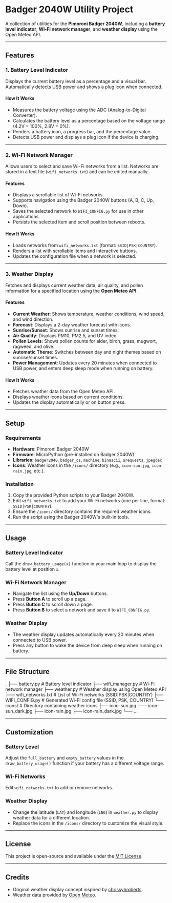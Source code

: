 # Badger 2040W Utility Project

A collection of utilities for the **Pimoroni Badger 2040W**, including a **battery level indicator**, **Wi-Fi network manager**, and **weather display** using the Open Meteo API.

---

## Features

### 1. Battery Level Indicator
Displays the current battery level as a percentage and a visual bar. Automatically detects USB power and shows a plug icon when connected.

#### How It Works
- Measures the battery voltage using the ADC (Analog-to-Digital Converter).
- Calculates the battery level as a percentage based on the voltage range (4.2V = 100%, 2.8V = 0%).
- Renders a battery icon, a progress bar, and the percentage value.
- Detects USB power and displays a plug icon if the device is charging.

---

### 2. Wi-Fi Network Manager
Allows users to select and save Wi-Fi networks from a list. Networks are stored in a text file (`wifi_networks.txt`) and can be edited manually.

#### Features
- Displays a scrollable list of Wi-Fi networks.
- Supports navigation using the Badger 2040W buttons (A, B, C, Up, Down).
- Saves the selected network to `WIFI_CONFIG.py` for use in other applications.
- Persists the selected item and scroll position between reboots.

#### How It Works
- Loads networks from `wifi_networks.txt` (format: `SSID|PSK|COUNTRY`).
- Renders a list with scrollable items and interactive buttons.
- Updates the configuration file when a network is selected.

---

### 3. Weather Display
Fetches and displays current weather data, air quality, and pollen information for a specified location using the **Open Meteo API**.

#### Features
- **Current Weather**: Shows temperature, weather conditions, wind speed, and wind direction.
- **Forecast**: Displays a 2-day weather forecast with icons.
- **Sunrise/Sunset**: Shows sunrise and sunset times.
- **Air Quality**: Displays PM10, PM2.5, and UV index.
- **Pollen Levels**: Shows pollen counts for alder, birch, grass, mugwort, ragweed, and olive.
- **Automatic Theme**: Switches between day and night themes based on sunrise/sunset times.
- **Power Management**: Updates every 20 minutes when connected to USB power, and enters deep sleep mode when running on battery.

#### How It Works
- Fetches weather data from the Open Meteo API.
- Displays weather icons based on current conditions.
- Updates the display automatically or on button press.

---

## Setup

### Requirements
- **Hardware**: Pimoroni Badger 2040W
- **Firmware**: MicroPython (pre-installed on Badger 2040W)
- **Libraries**: `badger2040`, `badger_os`, `machine`, `binascii`, `urequests`, `jpegdec`
- **Icons**: Weather icons in the `/icons/` directory (e.g., `icon-sun.jpg`, `icon-rain.jpg`, etc.).

### Installation
1. Copy the provided Python scripts to your Badger 2040W.
2. Edit `wifi_networks.txt` to add your Wi-Fi networks (one per line, format: `SSID|PSK|COUNTRY`).
3. Ensure the `/icons/` directory contains the required weather icons.
4. Run the script using the Badger 2040W's built-in tools.

---

## Usage

### Battery Level Indicator
Call the `draw_battery_usage(x)` function in your main loop to display the battery level at position `x`.

### Wi-Fi Network Manager
- Navigate the list using the **Up/Down** buttons.
- Press **Button A** to scroll up a page.
- Press **Button C** to scroll down a page.
- Press **Button B** to select a network and save it to `WIFI_CONFIG.py`.

### Weather Display
- The weather display updates automatically every 20 minutes when connected to USB power.
- Press any button to wake the device from deep sleep when running on battery.

---

## File Structure
.
├── battery.py          # Battery level indicator
├── wifi_manager.py     # Wi-Fi network manager
├── weather.py          # Weather display using Open Meteo API
├── wifi_networks.txt   # List of Wi-Fi networks (SSID|PSK|COUNTRY)
├── WIFI_CONFIG.py      # Generated Wi-Fi config file (SSID, PSK, COUNTRY)
└── icons/              # Directory containing weather icons
├── icon-sun.jpg
├── icon-sun_dark.jpg
├── icon-rain.jpg
├── icon-rain_dark.jpg
└── ...

---

## Customization

### Battery Level
Adjust the `full_battery` and `empty_battery` values in the `draw_battery_usage()` function if your battery has a different voltage range.

### Wi-Fi Networks
Edit `wifi_networks.txt` to add or remove networks.

### Weather Display
- Change the latitude (`LAT`) and longitude (`LNG`) in `weather.py` to display weather data for a different location.
- Replace the icons in the `/icons/` directory to customize the visual style.

---

## License
This project is open-source and available under the [MIT License](LICENSE).

---

## Credits
- Original weather display concept inspired by [chrissyhroberts](https://github.com/chrissyhroberts).
- Weather data provided by [Open Meteo](https://open-meteo.com).
